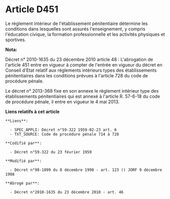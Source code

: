 # Article D451

Le règlement intérieur de l'établissement pénitentiaire détermine les conditions dans lesquelles sont assurés l'enseignement,
y compris l'éducation civique, la formation professionnelle et les activités physiques et sportives.

**Nota:**

Décret n° 2010-1635 du 23 décembre 2010 article 48 : L'abrogation de l'article 451 entre en vigueur à compter de l'entrée en
vigueur du décret en Conseil d'Etat relatif aux règlements intérieurs types des établissements pénitentiaires dans les
conditions prévues à l'article 728 du code de procédure pénale.

Le décret n° 2013-368 fixe en son annexe le règlement intérieur type des établissements pénitentiaires qui est annexé à
l'article R. 57-6-18 du code de procédure pénale, il entre en vigueur le 4 mai 2013.

**Liens relatifs à cet article**

	**Liens**:

	  - SPEC_APPLI: Décret n°59-322 1959-02-23 art. 6
	  - TXT_SOURCE: Code de procédure pénale 714 à 728

	**Codifié par**:

	  - Décret n°59-322 du 23 février 1959

	**Modifié par**:

	  - Décret n°98-1099 du 8 décembre 1998 - art. 123 () JORF 9 décembre 1998

	**Abrogé par**:

	  - Décret n°2010-1635 du 23 décembre 2010 - art. 46
